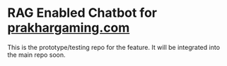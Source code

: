 # RAG Enabled Chatbot for [prakhargaming.com](https://www.prakhargaming.com)

This is the prototype/testing repo for the feature. It will be integrated into the main repo soon.